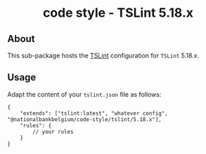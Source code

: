 <h1 align="center">
   code style - TSLint 5.18.x
</h1>

## About

This sub-package hosts the [TSLint](https://palantir.github.io/tslint/) configuration for `TSLint` 5.18.x.

## Usage

Adapt the content of your `tslint.json` file as follows:

```text
{
	"extends": ["tslint:latest", "whatever config", "@nationalbankbelgium/code-style/tslint/5.18.x"],
	"rules": {
		// your rules
	}
}
```

